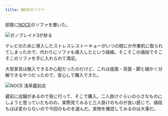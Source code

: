 ```yaml
---
title: NOCEのソファ
---
```

部屋に[NOCE](https://www.noce.co.jp/)のソファを置いた。

![](https://lh3.googleusercontent.com/docs/ADP-6oHP6hgjr4N0tDN1OLaNf62IErYv4xpE4957cvcuBAAU6xm2OWz4ol9LnPLRbvNDQqMllcmOhfc7Kj2fUERFT-fI7AR1BlAqXZSIs7wAcQzn3e4Cb9vnha4XCZhlIcQdAzsN0EGfgxRwfCKJ5MX2tRnV1u77Cas_eVienz-B-bN-CuNVFpSUr9amcMYRD5eZGuGj5dsBpFHKinWsF3Fe7D8wZNJ2xu_851qF9vMH8MY2HJPn9Tdc0g4trexx-T3tKCAzl-cniMTeY-hHysDI01OU0PMB-68kiGWB6E1-t2vRfOOrUJqFC9cm9qXIu4xxBftqVCmNaKAJmSaeTOQhH4tNABNMTkTu2bWv1RLXw30IsKxybLnOxwhMSSENCbXAufyqYGT2Se5gV3lZp0SHleADfDhcIn0FQZiIMz1V62zxSDrgIWe5DA6wpus9yfq7jIV2wOL5uMsB3WLH1Y6im5Xp42nr4bkVUDI7mU3l8yNloIxggHbi1txynZkRtIHliq3PX3seJ7Yspb0u3kOqtqbjQe4BTMWhHb9HOUV3NTHi2LFzL5wyKEeq31z0alvu--A_upqt1jIl5_XIhGvF2PszhmiqENvaWOQMhFzbnxVsmhDGXg6HeqDLiI-Idb7ay6w0KXR3sOzmZq0s0EnW6v4M5l7tJhuee2ilfBXNgV5i42McUv_qrzljxA9aILLd_oOV9gV9lltlGUTrmRBhxKpjXQmtb97VpDQrzIp3yVBi4-cdxGEbp8u51KrUMYYpo734ZKv_FnT5UUSg8ug0gY7lyW77sdjOL0gfkOnHYnWA7oXCfTwBQCDLjq0EHRida8RlOHfqEAMQY1uscbtSqHMnkxpWifVO7mokN6c5U03x8GpJTeRfrPG27_ZGKSfetf7IGQLBI3CtT6tM1sNG3yv-WUqdH4yPymbYKC5Qzj7G9I4VwbnDsk0NNm2r21JH-g4QXBNqkCcqXuWLTPg9j8dcxnbp2Ug0Ko1KowHDEFc0f0zMkjrW8l5jC7NA54CHcvdkmoblGldpU9NqfluhFHffrvlICAhBmE01Ab0D40SSQebxvlCfqgwb-qapz0MA5QjA4nKXZmBJgLmWV3XH9bbctEldr7VngUbeODcdNaMFeG-COcaKL_vk0z87sRCR_WDlj4gMbYrjXZs-7yW0ifpF1_IF9bsL9TfuctFNEMohwg8sDs_tvcqShnuJ_LpbwcxFIWhYCfszvqrqXEhiX1M6PCUvVrZtT-zvG7kRrKg3_k310w "ゼノブレイド3が捗る")

テレビのために導入したストレスレストーキョーがいつの間にか作業机に取られてしまったので、代わりにソファも導入したという経緯。そこそこの値段でそこそこのソファを手に入れられて満足。

大型家具は搬入できるか心配だったのだけど、これは座面・背面・脚と細かく分解できるやつだったので、安心して購入できた。

![](https://lh3.googleusercontent.com/docs/ADP-6oG7Hv6mwP73_wz7vftqyGFTiGSY6mv8mcvgStxWaTKkomiVTdfkEFemO5KnSF0N-JS47e6iB8BbyY25vLm9knDS4lxBLHOpALALX_GMybtyRYI6ouyEviP1XW2aXkPI2zYFzYjbDVS686Azg3e2Q14vxe1_HFSQEIKHZFlhOFlXH30NAAKkOt0fGEjxGU4v_2v2WcBZrU-Yw4db92O1QVc7BlDFnBVEYAJDUDdlxGBUOECHHJTdF_Bf7AkMA38vbRz92S6i7hzzceyLdkjmHf1jPQdvcZ0pjmIaS-n2sxtEGir8MywIhvDb2-QAK6feBlMYSAtwkgmeCLKiS7lSuY_6fQIq90P2CD2Cz4D3-rHy7seJ1C1uMMrIb1zEdDCJt8cdApO5Ors0SiolIieMn40Z_uxM31STikonfj-1uGxbNk26_LyItuQBiohM4wpJKVhNG6-Fg-x1Uy22NEt7thrbQshk5UhUET2YmkzIc3jWUDFH46ej99w9cODha_9EuS6aMj3Z7PhHmk1wviR3nhbf0IcSPZjwhZQZFar8jkUGzWOwYACBALPVaM820fClD264o3r0mNFivRQvgmSqPpIHftJ0iq0SrFDUKHiMJhc2xtMd8bSQqjC92hy8wUtHxBg1eedQQGb-AkYZ9wfHFGJvlGc-Cqj41Xe4RbUTKWIgm5-m5o1bNEJS3wLuxLeAgSYq7K7FVqtkB-yl2SMWSwNqtF1irB7ZrmZZ2bZeWVDxMhhWoRIe9AQfIY7iRDHKnzbakAxrKNaisFNvdHfwoOHQ2rBJyDClr-IXqSPSosuSbGXcfwXOJajOY-HIPSBSAnGlpeYHYULvhQM3cJTfSeANlyZd6qdNJUDsvOnNes0SPchbiSNGHfzuvLEalgB8Sx39ZZ5Al4TSk7J8IQYeVsvJaqLJTwF8vww7Q82t40HTTe1ygHUUvoZ4vnKdqRuQd_rFlrkkkNTWXw-dV_JS982HIs1UHYqamJECSk06URZZcVlq6PVal-eP3_6YJX8Q4BOdQZUIcFl9LjW84qWq6dQX-2KvU7IVT1S0XnNZY_XrqnskhmvEdrkENDWlS9-T_chnZdqLP4imkQNPFgIVgX-vo3x8xdXC1IoAAeQmB7cbk1wZMY9RVhB8TCgxgsDVOFwJY0MaoUOi2odCo6W-6k2r3k31t0f2cyWLCISfqaJ1bRW9jYN770jZJ9Xj1FSrMfZ5At_hE8g6bPUFV4y0UpjsaXnvZCLjyBfzP6eht_NFKof4XQ "NOCE 浅草蔵前店")

蔵前に店舗があるので見に行って、そこで購入。二人掛けぐらいの小さなものにしようと思っていたものの、実際見てみると三人掛けのものが良い感じで、値段もほぼ変わらないので今回のものを選んだ。実物を確認してみるのは大事だ。
